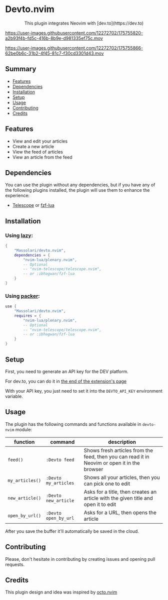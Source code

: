 # Devto.nvim

<p align="center">This plugin integrates Neovim with [dev.to](https://dev.to)</p>

https://user-images.githubusercontent.com/12272702/175755820-a2b93f4b-fd5c-416b-8b9e-d981335ef75c.mov

https://user-images.githubusercontent.com/12272702/175755866-62be0b6c-31b2-4f45-81c7-f30cd3301d43.mov

## Summary

- [Features](#features)
- [Dependencies](#dependencies)
- [Installation](#installation)
- [Setup](#setup)
- [Usage](#usage)
- [Contributing](#contributing)
- [Credits](#credits)

## Features

- View and edit your articles
- Create a new article
- View the feed of articles
- View an article from the feed

## Dependencies

You can use the plugin without any dependencies, but if you have any of the following plugins installed, the plugin will use them to enhance the experience:

- [Telescope](https://github.com/nvim-telescope/telescope.nvim) or [fzf-lua](https://github.com/ibhagwan/fzf-lua)

## Installation

### Using [lazy](https://github.com/folke/lazy.nvim):

```lua
{
    "Massolari/devto.nvim",
    dependencies = {
        "nvim-lua/plenary.nvim",
        -- Optional
        -- "nvim-telescope/telescope.nvim",
        -- or :ibhagwan/fzf-lua
    }
}
```

### Using [packer](https://github.com/wbthomason/packer.nvim):

```lua
use {
    "Massolari/devto.nvim",
    requires = {
        "nvim-lua/plenary.nvim",
        -- Optional
        -- "nvim-telescope/telescope.nvim",
        -- or :ibhagwan/fzf-lua
    }
}
```

## Setup

First, you need to generate an API key for the DEV platform.

For dev.to, you can do it in [the end of the extension's page](https://dev.to/settings/extensions)

With your API key, you just need to set it into the `DEVTO_API_KEY` environment variable.

## Usage

The plugin has the following commands and functions available in `devto-nvim` module:

| function        | command              | description                                                                                  |
| --------------- | -------------------- | -------------------------------------------------------------------------------------------- |
| `feed()`        | `:Devto feed`        | Shows fresh articles from the feed, then you can read it in Neovim or open it in the browser |
| `my_articles()` | `:Devto my_articles` | Shows all your articles, then you can pick one to edit                                       |
| `new_article()` | `:Devto new_article` | Asks for a title, then creates an article with the given title and open it to edit           |
| `open_by_url()` | `:Devto open_by_url` | Asks for a URL, then opens the article                                                       |

After you save the buffer it'll automatically be saved in the cloud.

## Contributing

Please, don't hesitate in contributing by creating issues and opening pull requests.

## Credits

This plugin design and idea was inspired by [octo.nvim](https://github.com/pwntester/octo.nvim)
